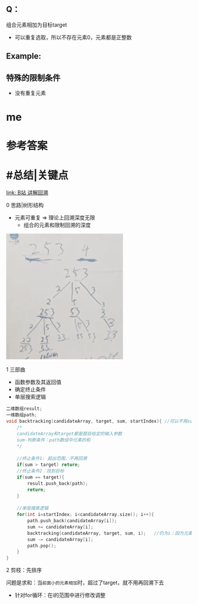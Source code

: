 ## Q：

组合元素相加为目标target

- 可以重复选取，所以不存在元素0，元素都是正整数



## Example:

 

## 特殊的限制条件

- 没有重复元素



# me 



# 参考答案





# #总结|关键点

[link: B站 讲解回溯](https://www.bilibili.com/video/BV1KT4y1M7HJ)

0 思路|树形结构

- 元素可重复 => 理论上回溯深度无限
  - 组合的元素和限制回溯的深度

![image-20210329203616603](https://raw.githubusercontent.com/DaiDuncan/PicUploader/main/img2/20210329203616.png)

1 三部曲

- 函数参数及其返回值
- 确定终止条件
- 单层搜索逻辑

```c++
二维数组result;
一维数组path;
void backtracking(candidateArray, target, sum, startIndex){	//可以不用sum，用target减去添加的元素，最后判别为0
    /*
    candidateArray和target都是题目给定的输入参数
    sum-判断条件：path数组中元素的和
    */
    
    //终止条件1: 超出范围，不再回溯
    if(sum > target) return;
    //终止条件2：找到目标
    if(sum == target){
        result.push_back(path);
        return;
    }
    
    //单层搜索逻辑
    for(int i=startIndex; i<candidateArray.size(); i++){
        path.push_back(candidateArray[i]);
        sum += candidateArray[i];
        backtracking(candidateArray, target, sum, i);	//仍为i：因为元素可以重复
        sum -= candidateArray[i];
        path.pop();
    }
} 
```



2 剪枝：先排序

问题是求和：当`前面小的元素相加`时，超过了target，就不用再回溯下去

- 针对for循环：在i的范围中进行修改调整



